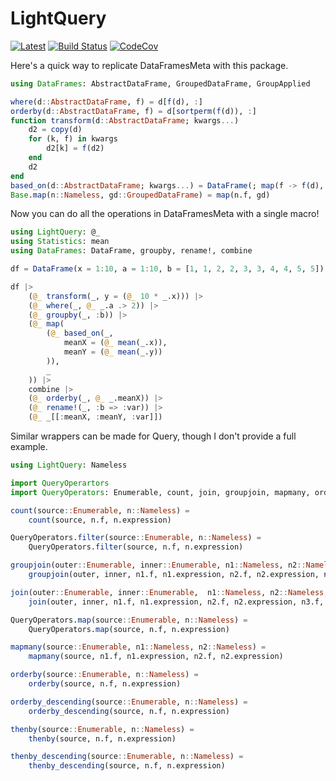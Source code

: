 # LightQuery

[![Latest](https://img.shields.io/badge/docs-latest-blue.svg)](https://bramtayl.github.io/LightQuery.jl/latest)
[![Build Status](https://travis-ci.org/bramtayl/LightQuery.jl.svg?branch=master)](https://travis-ci.org/bramtayl/LightQuery.jl)
[![CodeCov](https://codecov.io/gh/bramtayl/LightQuery.jl/branch/master/graph/badge.svg)](https://codecov.io/gh/bramtayl/LightQuery.jl)

Here's a quick way to replicate DataFramesMeta with this package.

```julia
using DataFrames: AbstractDataFrame, GroupedDataFrame, GroupApplied

where(d::AbstractDataFrame, f) = d[f(d), :]
orderby(d::AbstractDataFrame, f) = d[sortperm(f(d)), :]
function transform(d::AbstractDataFrame; kwargs...)
    d2 = copy(d)
    for (k, f) in kwargs
        d2[k] = f(d2)
    end
    d2
end
based_on(d::AbstractDataFrame; kwargs...) = DataFrame(; map(f -> f(d), kwargs.data)...)
Base.map(n::Nameless, gd::GroupedDataFrame) = map(n.f, gd)
```

Now you can do all the operations in DataFramesMeta with a single macro!

```julia
using LightQuery: @_
using Statistics: mean
using DataFrames: DataFrame, groupby, rename!, combine

df = DataFrame(x = 1:10, a = 1:10, b = [1, 1, 2, 2, 3, 3, 4, 4, 5, 5])

df |>
    (@_ transform(_, y = (@_ 10 * _.x))) |>
    (@_ where(_, @_ _.a .> 2)) |>
    (@_ groupby(_, :b)) |>
    (@_ map(
        (@_ based_on(_,
            meanX = (@_ mean(_.x)),
            meanY = (@_ mean(_.y))
        )),
        _
    )) |>
    combine |>
    (@_ orderby(_, @_ _.meanX)) |>
    (@_ rename!(_, :b => :var)) |>
    (@_ _[[:meanX, :meanY, :var]])
```

Similar wrappers can be made for Query, though I don't provide a full example.

```julia
using LightQuery: Nameless

import QueryOperartors
import QueryOperators: Enumerable, count, join, groupjoin, mapmany, orderby, orderby_descending, thenby, thenby_descending

count(source::Enumerable, n::Nameless) =
    count(source, n.f, n.expression)

QueryOperators.filter(source::Enumerable, n::Nameless) =
    QueryOperators.filter(source, n.f, n.expression)

groupjoin(outer::Enumerable, inner::Enumerable, n1::Nameless, n2::Nameless, n3::Nameless) =
    groupjoin(outer, inner, n1.f, n1.expression, n2.f, n2.expression, n3.f, n3.expression)

join(outer::Enumerable, inner::Enumerable,  n1::Nameless, n2::Nameless, n3::Nameless) =
    join(outer, inner, n1.f, n1.expression, n2.f, n2.expression, n3.f, n3.expression)

QueryOperators.map(source::Enumerable, n::Nameless) =
    QueryOperators.map(source, n.f, n.expression)

mapmany(source::Enumerable, n1::Nameless, n2::Nameless) =
    mapmany(source, n1.f, n1.expression, n2.f, n2.expression)

orderby(source::Enumerable, n::Nameless) =
    orderby(source, n.f, n.expression)

orderby_descending(source::Enumerable, n::Nameless) =
    orderby_descending(source, n.f, n.expression)

thenby(source::Enumerable, n::Nameless) =
    thenby(source, n.f, n.expression)

thenby_descending(source::Enumerable, n::Nameless) =
    thenby_descending(source, n.f, n.expression)
```
